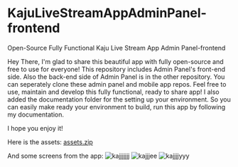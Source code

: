 # KajuLiveStreamAppAdminPanel-frontend
Open-Source Fully Functional Kaju Live Stream App Admin Panel-frontend

Hey There,
I'm glad to share this beautiful app with fully open-source and free to use for everyone!
This repository includes Admin Panel's front-end side. Also the back-end side of Admin Panel is in the other repository.
You can seperately clone these admin panel and mobile app repos. Feel free to use, maintain and develop this fully functional, ready to share app!
I also added the documentation folder for the setting up your environment.
So you can easily make ready your environment to build, run this app by following my documentation.

I hope you enjoy it!




Here is the assets:
[assets.zip](https://github.com/emirtan/KajuLiveStreamAppAdminPanel-frontend/files/6906604/assets.zip)


And some screens from the app:
![kajjjjjjj](https://user-images.githubusercontent.com/49656986/127636494-cb1c6eae-3230-4b58-bc95-3f348d431d22.jpeg)
![kajjjee](https://user-images.githubusercontent.com/49656986/127636547-cabc295e-01b4-487f-a708-91a1798fd429.jpeg)
![kajjjjyyy](https://user-images.githubusercontent.com/49656986/127636652-ba46b9c8-91d0-4d03-8e8b-0f46936f3567.jpeg)
